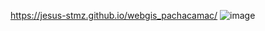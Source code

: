 https://jesus-stmz.github.io/webgis_pachacamac/
![image](https://github.com/Jesus-STMZ/webgis_pachacamac/assets/154112199/5fd7870a-b54b-4ad3-8782-b5d7bec05336)
